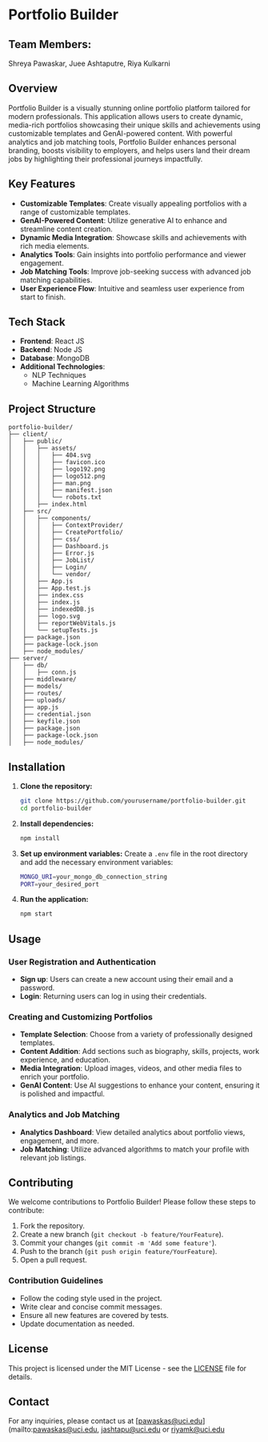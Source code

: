 # Portfolio Builder
## Team Members:
Shreya Pawaskar, Juee Ashtaputre, Riya Kulkarni

## Overview

Portfolio Builder is a visually stunning online portfolio platform tailored for modern professionals. This application allows users to create dynamic, media-rich portfolios showcasing their unique skills and achievements using customizable templates and GenAI-powered content. With powerful analytics and job matching tools, Portfolio Builder enhances personal branding, boosts visibility to employers, and helps users land their dream jobs by highlighting their professional journeys impactfully.

## Key Features

- **Customizable Templates**: Create visually appealing portfolios with a range of customizable templates.
- **GenAI-Powered Content**: Utilize generative AI to enhance and streamline content creation.
- **Dynamic Media Integration**: Showcase skills and achievements with rich media elements.
- **Analytics Tools**: Gain insights into portfolio performance and viewer engagement.
- **Job Matching Tools**: Improve job-seeking success with advanced job matching capabilities.
- **User Experience Flow**: Intuitive and seamless user experience from start to finish.

## Tech Stack

- **Frontend**: React JS
- **Backend**: Node JS
- **Database**: MongoDB
- **Additional Technologies**:
  - NLP Techniques
  - Machine Learning Algorithms

## Project Structure

```
portfolio-builder/
├── client/
│   ├── public/
│   │   ├── assets/
│   │   │   ├── 404.svg
│   │   │   ├── favicon.ico
│   │   │   ├── logo192.png
│   │   │   ├── logo512.png
│   │   │   ├── man.png
│   │   │   ├── manifest.json
│   │   │   └── robots.txt
│   │   ├── index.html
│   ├── src/
│   │   ├── components/
│   │   │   ├── ContextProvider/
│   │   │   ├── CreatePortfolio/
│   │   │   ├── css/
│   │   │   ├── Dashboard.js
│   │   │   ├── Error.js
│   │   │   ├── JobList/
│   │   │   ├── Login/
│   │   │   └── vendor/
│   │   ├── App.js
│   │   ├── App.test.js
│   │   ├── index.css
│   │   ├── index.js
│   │   ├── indexedDB.js
│   │   ├── logo.svg
│   │   ├── reportWebVitals.js
│   │   └── setupTests.js
│   ├── package.json
│   ├── package-lock.json
│   ├── node_modules/
├── server/
│   ├── db/
│   │   ├── conn.js
│   ├── middleware/
│   ├── models/
│   ├── routes/
│   ├── uploads/
│   ├── app.js
│   ├── credential.json
│   ├── keyfile.json
│   ├── package.json
│   ├── package-lock.json
│   ├── node_modules/

```

## Installation

1. **Clone the repository:**
   ```sh
   git clone https://github.com/yourusername/portfolio-builder.git
   cd portfolio-builder
   ```

2. **Install dependencies:**
   ```sh
   npm install
   ```

3. **Set up environment variables:**
   Create a `.env` file in the root directory and add the necessary environment variables:
   ```sh
   MONGO_URI=your_mongo_db_connection_string
   PORT=your_desired_port
   ```

4. **Run the application:**
   ```sh
   npm start
   ```

## Usage

### User Registration and Authentication

- **Sign up**: Users can create a new account using their email and a password.
- **Login**: Returning users can log in using their credentials.

### Creating and Customizing Portfolios

- **Template Selection**: Choose from a variety of professionally designed templates.
- **Content Addition**: Add sections such as biography, skills, projects, work experience, and education.
- **Media Integration**: Upload images, videos, and other media files to enrich your portfolio.
- **GenAI Content**: Use AI suggestions to enhance your content, ensuring it is polished and impactful.

### Analytics and Job Matching

- **Analytics Dashboard**: View detailed analytics about portfolio views, engagement, and more.
- **Job Matching**: Utilize advanced algorithms to match your profile with relevant job listings.

## Contributing

We welcome contributions to Portfolio Builder! Please follow these steps to contribute:

1. Fork the repository.
2. Create a new branch (`git checkout -b feature/YourFeature`).
3. Commit your changes (`git commit -m 'Add some feature'`).
4. Push to the branch (`git push origin feature/YourFeature`).
5. Open a pull request.

### Contribution Guidelines

- Follow the coding style used in the project.
- Write clear and concise commit messages.
- Ensure all new features are covered by tests.
- Update documentation as needed.

## License

This project is licensed under the MIT License - see the [LICENSE](LICENSE) file for details.



## Contact

For any inquiries, please contact us at [pawaskas@uci.edu](mailto:pawaskas@uci.edu, [jashtapu@uci.edu](mailto:pawaskas@uci.edu) or [riyamk@uci.edu](mailto:pawaskas@uci.edu)
